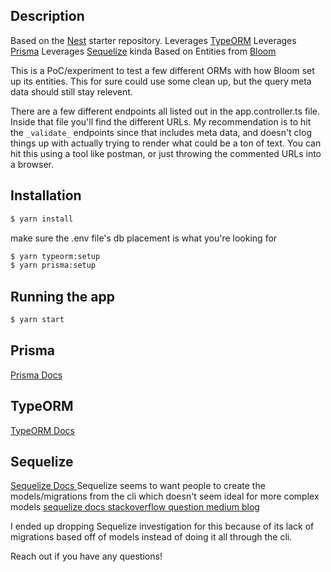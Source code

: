 ## Description

Based on the [Nest](https://github.com/nestjs/nest) starter repository.
Leverages [TypeORM](https://typeorm.io/) 
Leverages [Prisma](https://www.prisma.io/) 
Leverages [Sequelize](https://sequelize.org/) kinda 
Based on Entities from [Bloom](https://github.com/bloom-housing/bloom)

This is a PoC/experiment to test a few different ORMs with how Bloom set up its entities. 
This for sure could use some clean up, but the query meta data should still stay relevent.

There are a few different endpoints all listed out in the app.controller.ts file. Inside that file you'll find the different URLs.
My recommendation is to hit the `_validate_` endpoints since that includes meta data, and doesn't clog things up with actually trying to render what could be a ton of text.
You can hit this using a tool like postman, or just throwing the commented URLs into a browser.

## Installation

```bash
$ yarn install
```
make sure the .env file's db placement is what you're looking for
```bash
$ yarn typeorm:setup
$ yarn prisma:setup
```

## Running the app

```bash
$ yarn start
```

## Prisma
<a href="https://docs.nestjs.com/recipes/prisma" target="_blank"> Prisma Docs </a>

## TypeORM
<a href="https://docs.nestjs.com/recipes/sql-typeorm" target="_blank"> TypeORM Docs </a>

## Sequelize
<a href="https://docs.nestjs.com/recipes/sql-sequelize" target="_blank"> Sequelize Docs </a>
Sequelize seems to want people to create the models/migrations from the cli which doesn't seem ideal for more complex models
<a href="https://sequelize.org/docs/v6/other-topics/migrations" target="_blank"> sequelize docs </a>
<a href="https://stackoverflow.com/questions/27835801/" target="_blank"> stackoverflow question </a>
<a href="https://victoronwuzor.medium.com/how-to-setup-sequelize-migration-in-a-nestjs-project-b4aec1f88612" target="_blank"> medium blog </a>

I ended up dropping Sequelize investigation for this because of its lack of migrations based off of models instead of doing it all through the cli. 


Reach out if you have any questions!